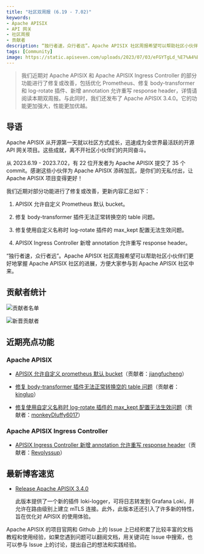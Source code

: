 ```yaml
---
title: "社区双周报 (6.19 - 7.02)"
keywords: 
- Apache APISIX
- API 网关
- 社区周报
- 贡献者
description: “独行者速，众行者远”。Apache APISIX 社区周报希望可以帮助社区小伙伴们更好地掌握 Apache APISIX 社区的进展，方便大家参与到 Apache APISIX 社区中来。
tags: [Community]
image: https://static.apiseven.com/uploads/2023/07/03/eFGYTgLd_%E7%A4%BE%E5%8C%BA%E5%8F%8C%E5%91%A8%E6%8A%A5-%E5%85%AC%E4%BC%97%E5%8F%B7%E5%A4%B4%E5%9B%BE-%E4%B8%AD%E6%96%87.png
---
```


> 我们近期对 Apache APISIX 和 Apache APISIX Ingress Controller 的部分功能进行了修复或改善，包括优化 Prometheus、修复 body-transformer 和 log-rotate 插件、新增 annotation 允许重写 response header，详情请阅读本期双周报。与此同时，我们还发布了 Apache APISIX 3.4.0。它的功能更加强大，性能更加优越。

<!--truncate-->

## 导语

Apache APISIX 从开源第一天就以社区方式成长，迅速成为全世界最活跃的开源 API 网关项目。这些成就，离不开社区小伙伴们的共同奋斗。

从 2023.6.19 - 2023.7.02，有 22 位开发者为 Apache APISIX 提交了 35 个 commit。感谢这些小伙伴为 Apache APISIX 添砖加瓦，是你们的无私付出，让 Apache APISIX 项目变得更好！

我们近期对部分功能进行了修复或改善，更新内容汇总如下：

1. APISIX 允许自定义 Prometheus 默认 bucket。

2. 修复 body-transformer 插件无法正常转换空的 table 问题。

3. 修复使用自定义名称时 log-rotate 插件的 max_kept 配置无法生效问题。

4. APISIX Ingress Controller 新增 annotation 允许重写 response header。

“独行者速，众行者远”。Apache APISIX 社区周报希望可以帮助社区小伙伴们更好地掌握 Apache APISIX 社区的进展，方便大家参与到 Apache APISIX 社区中来。

## 贡献者统计

![贡献者名单](https://static.apiseven.com/uploads/2023/07/03/NmhS4JKj_%E8%B4%A1%E7%8C%AE%E8%80%85%E5%90%8D%E5%8D%95.png)

![新晋贡献者](https://static.apiseven.com/uploads/2023/07/07/M3P3D5AP_%E6%96%B0%E6%99%8B%E8%B4%A1%E7%8C%AE%E8%80%85%E6%B5%B7%E6%8A%A5.png)

## 近期亮点功能

### Apache APISIX

- [APISIX 允许自定义 prometheus 默认 bucket](https://github.com/apache/apisix/pull/9673)（贡献者：[jiangfucheng](https://github.com/jiangfucheng)）

- [修复 body-transformer 插件无法正常转换空的 table 问题](https://github.com/apache/apisix/pull/9669)（贡献者：[kingluo](https://github.com/kingluo)）

- [修复使用自定义名称时 log-rotate 插件的 max_kept 配置无法生效问题](https://github.com/apache/apisix/pull/9749)（贡献者：[monkeyDluffy6017](https://github.com/monkeyDluffy6017)）

### Apache APISIX Ingress Controller

- [APISIX Ingress Controller 新增 annotation 允许重写 response header](https://github.com/apache/apisix-ingress-controller/pull/1861)（贡献者：[Revolyssup](https://github.com/Revolyssup )）

## 最新博客速览

- [Release Apache APISIX 3.4.0](https://apisix.apache.org/zh/blog/2023/06/30/release-apache-apisix-3.4.0/)
  
  此版本提供了一个新的插件 loki-logger，可将日志转发到 Grafana Loki，并允许在路由级别上建立 mTLS 连接。此外，此版本还还引入了许多新的特性，旨在优化对 APISIX 的使用体验。

Apache APISIX 的项目官网和 Github 上的 Issue 上已经积累了比较丰富的文档教程和使用经验，如果您遇到问题可以翻阅文档，用关键词在 Issue 中搜索，也可以参与 Issue 上的讨论，提出自己的想法和实践经验。
